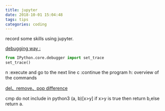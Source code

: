 ```yaml
---
title: jupyter
date: 2018-10-01 15:04:48
tags: tips
categories: coding
---
```

record some skills using jupyter.
<!--more-->

[debugging way :](https://davidhamann.de/2017/04/22/debugging-jupyter-notebooks/#tldr)
``` python 3
from IPython.core.debugger import set_trace
set_trace()

```
 n :execute and go to the next line
 c :continue the program
 h: overview of the commands


 [del、remove、pop difference](https://blog.csdn.net/deqiangxiaozi/article/details/75808863)

 cmp do not include in python3
 (a, b)[x>y]
 if x>y is true then return b,else return a.